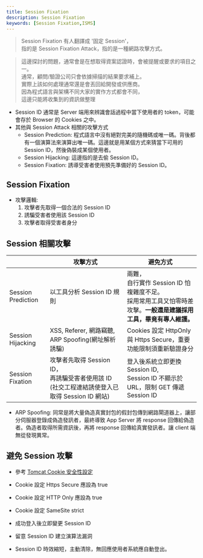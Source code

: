 ```yaml
---
title: Session Fixation
description: Session Fixation
keywords: [Session Fixation,ISMS]
---
```


> Session Fixation 有人翻譯成 '固定 Session'，  
> 指的是 Session Fixation Attack，指的是一種網路攻擊方式。  

> 這邊探討的問題，通常會是在想取得資案認證時，會被提醒或要求的項目之一。  
> 通常，顧問/驗證公司只會依據掃描的結果要求補上。  
> 實際上該如何處理通常還是會丟回給開發或供應商。  
> 因為程式語言與架構不同大家的實作方式都會不同，  
> 這邊只能將收集到的資訊做整理  


* Session ID 通常是 Server 端用來辨識會話過程中當下使用者的 token，可能會存於 Browser 的 Cookies 之中。  
* 其他與 Session Attack 相關的攻擊方式
    * Session Prediction: 程式語言中沒有絕對完美的隨機碼或唯一碼。背後都有一個演算法來演算出唯一碼。這邊就是用某個方式來猜當下可用的 Session ID，然後偽裝成某個使用者。  
    * Session Hijacking: 這邊指的是去偷 Session ID。
    * Session Fixation: 誘導受害者使用預先準備好的 Session ID。  

## Session Fixation
* 攻擊邏輯:  
    1. 攻擊者先取得一個合法的 Session ID 
    1. 誘騙受害者使用該 Session ID
    1. 攻擊者取得受害者身分

## Session 相關攻擊

|               | 攻擊方式 |   避免方式   |
|----------|----|-------------|
| Session Prediction | 以工具分析 Session ID 規則 | 兩難，<br/>自行實作 Session ID 怕複雜度不足。<br/>採用常用工具又怕零時差攻擊。<b/>一般還是建議採用工具，畢竟有專人維護。 |
| Session Hijacking | XSS, Referer, 網路竊聽, ARP Spoofing\(網址解析誘騙) | Cookies 設定 HttpOnly 與 Https Secure，重要功能限制須重新驗證身分  | 
| Session Fixation | 攻擊者先取得 Session ID，<br/>再誘騙受害者使用該 ID \(社交工程連結誘使登入已取得 Session ID 網站) | 登入後系統立即更換 Session ID,<br/>Session ID 不顯示於 URL，限制 GET 傳遞 Session ID | 


* ARP Spoofing: 同常是將大量偽造真實封包的假封包傳到網路閘道器上，讓部分伺服器登錄成偽造發訊者，最終導致 App Server 將 response 回傳給偽造者。偽造者取得所需資訊後，再將 response 回傳給真實發訊者。讓 client 端無從發現異常。


## 避免 Session 攻擊
* 參考 [Tomcat Cookie 安全性設定](../Tomcat/Tomcat_Httponly)

* Cookie 設定 Https Secure 應設為 true
* Cookie 設定 HTTP Only 應設為 true
* Cookie 設定 SameSite strict
* 成功登入後立即變更 Session ID
* 留意 Session ID 建立演算法漏洞
* Session ID 時效縮短，主動清除，無回應使用者系統應自動登出。



